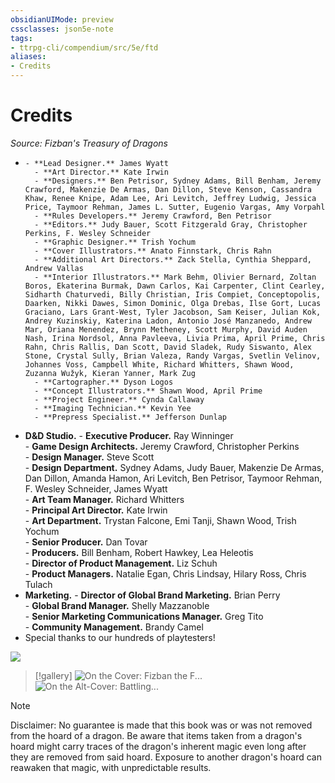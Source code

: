 ```yaml
---
obsidianUIMode: preview
cssclasses: json5e-note
tags:
- ttrpg-cli/compendium/src/5e/ftd
aliases:
- Credits
---
```

# Credits
*Source: Fizban's Treasury of Dragons* 

-     - **Lead Designer.** James Wyatt    
        - **Art Director.** Kate Irwin    
        - **Designers.** Ben Petrisor, Sydney Adams, Bill Benham, Jeremy Crawford, Makenzie De Armas, Dan Dillon, Steve Kenson, Cassandra Khaw, Renee Knipe, Adam Lee, Ari Levitch, Jeffrey Ludwig, Jessica Price, Taymoor Rehman, James L. Sutter, Eugenio Vargas, Amy Vorpahl    
        - **Rules Developers.** Jeremy Crawford, Ben Petrisor    
        - **Editors.** Judy Bauer, Scott Fitzgerald Gray, Christopher Perkins, F. Wesley Schneider    
        - **Graphic Designer.** Trish Yochum    
        - **Cover Illustrators.** Anato Finnstark, Chris Rahn    
        - **Additional Art Directors.** Zack Stella, Cynthia Sheppard, Andrew Vallas    
        - **Interior Illustrators.** Mark Behm, Olivier Bernard, Zoltan Boros, Ekaterina Burmak, Dawn Carlos, Kai Carpenter, Clint Cearley, Sidharth Chaturvedi, Billy Christian, Iris Compiet, Conceptopolis, Daarken, Nikki Dawes, Simon Dominic, Olga Drebas, Ilse Gort, Lucas Graciano, Lars Grant-West, Tyler Jacobson, Sam Keiser, Julian Kok, Andrey Kuzinskiy, Katerina Ladon, Antonio José Manzanedo, Andrew Mar, Oriana Menendez, Brynn Metheney, Scott Murphy, David Auden Nash, Irina Nordsol, Anna Pavleeva, Livia Prima, April Prime, Chris Rahn, Chris Rallis, Dan Scott, David Sladek, Rudy Siswanto, Alex Stone, Crystal Sully, Brian Valeza, Randy Vargas, Svetlin Velinov, Johannes Voss, Campbell White, Richard Whitters, Shawn Wood, Zuzanna Wužyk, Kieran Yanner, Mark Zug    
        - **Cartographer.** Dyson Logos    
        - **Concept Illustrators.** Shawn Wood, April Prime    
        - **Project Engineer.** Cynda Callaway    
        - **Imaging Technician.** Kevin Yee    
        - **Prepress Specialist.** Jefferson Dunlap    
- **D&D Studio.**     - **Executive Producer.** Ray Winninger    
        - **Game Design Architects.** Jeremy Crawford, Christopher Perkins    
        - **Design Manager.** Steve Scott    
        - **Design Department.** Sydney Adams, Judy Bauer, Makenzie De Armas, Dan Dillon, Amanda Hamon, Ari Levitch, Ben Petrisor, Taymoor Rehman, F. Wesley Schneider, James Wyatt    
        - **Art Team Manager.** Richard Whitters    
        - **Principal Art Director.** Kate Irwin    
        - **Art Department.** Trystan Falcone, Emi Tanji, Shawn Wood, Trish Yochum    
        - **Senior Producer.** Dan Tovar    
        - **Producers.** Bill Benham, Robert Hawkey, Lea Heleotis    
        - **Director of Product Management.** Liz Schuh    
        - **Product Managers.** Natalie Egan, Chris Lindsay, Hilary Ross, Chris Tulach    
- **Marketing.**     - **Director of Global Brand Marketing.** Brian Perry    
        - **Global Brand Manager.** Shelly Mazzanoble    
        - **Senior Marketing Communications Manager.** Greg Tito    
        - **Community Management.** Brandy Camel    
- Special thanks to our hundreds of playtesters!  

![](/3-Mechanics/CLI/Compendium/books/fizbans-treasury-of-dragons/img/credits.webp#center)

> [!gallery]
> ![On the Cover: Fizban the F...](/3-Mechanics/CLI/Compendium/books/fizbans-treasury-of-dragons/img/credits2.webp#gallery "On the Cover: Fizban the Fabulous protects a group of innocents as a crystal dragon and a red dragon clash in the sky, in this painting by Chris Rahn.")
> ![On the Alt-Cover: Battling...](/3-Mechanics/CLI/Compendium/books/fizbans-treasury-of-dragons/img/credits3.webp#gallery "On the Alt-Cover: Battling crystal and red dragons from Fizban's tales come to vivid life, revealing the underlying conflicts of the cosmos in this painting by Anato Finnstark.")

> [!note]
> Disclaimer: No guarantee is made that this book was or was not removed from the hoard of a dragon. Be aware that items taken from a dragon's hoard might carry traces of the dragon's inherent magic even long after they are removed from said hoard. Exposure to another dragon's hoard can reawaken that magic, with unpredictable results.